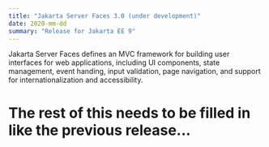 ```yaml
---
title: "Jakarta Server Faces 3.0 (under development)"
date: 2020-mm-dd
summary: "Release for Jakarta EE 9"
---
```

Jakarta Server Faces defines an MVC framework for building user interfaces for web applications,
including UI components, state management, event handing, input validation, page navigation, and
support for internationalization and accessibility.

# The rest of this needs to be filled in like the previous release...
